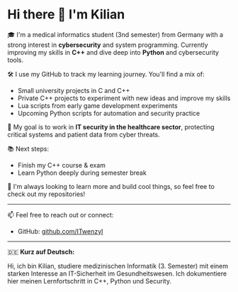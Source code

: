 # Hi there 👋 I'm Kilian

🎓 I'm a medical informatics student (3nd semester) from Germany with a strong interest in **cybersecurity** and system programming. Currently improving my skills in **C++** and dive deep into **Python** and cybersecurity tools.

🛠️ I use my GitHub to track my learning journey. You'll find a mix of:
- Small university projects in C and C++
- Private C++ projects to experiment with new ideas and improve my skills
- Lua scripts from early game development experiments
- Upcoming Python scripts for automation and security practice

🚀 My goal is to work in **IT security in the healthcare sector**, protecting critical systems and patient data from cyber threats.

📚 Next steps:
- Finish my C++ course & exam
- Learn Python deeply during semester break

🔗 I'm always looking to learn more and build cool things, so feel free to check out my repositories!

---

📫 Feel free to reach out or connect:
- GitHub: [github.com/ITwenzyI](https://github.com/ITwenzyI)

---

🇩🇪 **Kurz auf Deutsch:**

Hi, ich bin Kilian, studiere medizinischen Informatik (3. Semester) mit einem starken Interesse an IT-Sicherheit im Gesundheitswesen. Ich dokumentiere hier meinen Lernfortschritt in C++, Python und Security.
